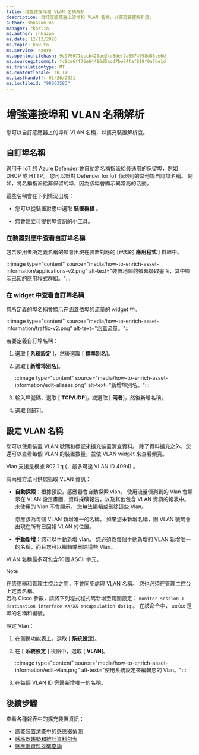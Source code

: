 ```yaml
---
title: 增強連接埠和 VLAN 名稱解析
description: 自訂您感應器上的埠和 VLAN 名稱，以擴充裝置解析度。
author: shhazam-ms
manager: rkarlin
ms.author: shhazam
ms.date: 12/13/2020
ms.topic: how-to
ms.service: azure
ms.openlocfilehash: 9c976671bccb420ae24d8def7a6574098d86ce6d
ms.sourcegitcommit: fc8ce6ff76e64486d5acd7be24faf819f0a7be1d
ms.translationtype: MT
ms.contentlocale: zh-TW
ms.lasthandoff: 01/26/2021
ms.locfileid: "98803583"
---
```

# <a name="enhance-port-and-vlan-name-resolution"></a>增強連接埠和 VLAN 名稱解析

您可以自訂感應器上的埠和 VLAN 名稱，以擴充裝置解析度。

## <a name="customize-port-names"></a>自訂埠名稱

適用于 IoT 的 Azure Defender 會自動將名稱指派給最通用的保留埠，例如 DHCP 或 HTTP。 您可以針對 Defender for IoT 偵測到的其他埠自訂埠名稱。 例如，將名稱指派給非保留的埠，因為該埠會顯示異常高的活動。

這些名稱會在下列情況出現：

  - 您可以從裝置對應中選取 **裝置群組** 。

  - 您會建立可提供埠資訊的小工具。

### <a name="view-custom-port-names-in-the-device-map"></a>在裝置對應中查看自訂埠名稱

包含使用者所定義名稱的埠會出現在裝置對應的 [已知的 **應用程式** ] 群組中。

:::image type="content" source="media/how-to-enrich-asset-information/applications-v2.png" alt-text="裝置地圖的螢幕擷取畫面，其中顯示已知的應用程式群組。":::

### <a name="view-custom-port-names-in-widgets"></a>在 widget 中查看自訂埠名稱

您所定義的埠名稱會顯示在涵蓋依埠的流量的 widget 中。

:::image type="content" source="media/how-to-enrich-asset-information/traffic-v2.png" alt-text="涵蓋流量。":::

若要定義自訂埠名稱：

1. 選取 [ **系統設定** ]，然後選取 [ **標準別名**]。

2. 選取 [ **新增埠別名**]。

    :::image type="content" source="media/how-to-enrich-asset-information/edit-aliases.png" alt-text="新增埠別名。":::

3. 輸入埠號碼、選取 [ **TCP/UDP**]，或選取 [ **兩者**]，然後新增名稱。

4. 選取 [儲存]。

## <a name="configure-vlan-names"></a>設定 VLAN 名稱

您可以使用裝置 VLAN 號碼和標記來擴充裝置清查資料。 除了資料擴充之外，您還可以查看每個 VLAN 的裝置數量，並依 VLAN widget 來查看頻寬。

Vlan 支援是根據 802.1 q (，最多可達 VLAN ID 4094) 。

有兩種方法可供您抓取 VLAN 資訊：

- **自動探索**：根據預設，感應器會自動探索 vlan。 使用流量偵測到的 Vlan 會顯示在 VLAN 設定畫面、資料採礦報告，以及其他包含 VLAN 資訊的報表中。 未使用的 Vlan 不會顯示。 您無法編輯或刪除這些 Vlan。 

  您應該為每個 VLAN 新增唯一的名稱。 如果您未新增名稱，則 VLAN 號碼會出現在所有已回報 VLAN 的位置。

- **手動新增**：您可以手動新增 vlan。 您必須為每個手動新增的 VLAN 新增唯一的名稱，而且您可以編輯或刪除這些 Vlan。

VLAN 名稱最多可包含50個 ASCII 字元。

> [!NOTE]
> 在感應器和管理主控台之間，不會同步處理 VLAN 名稱。 您也必須在管理主控台上定義名稱。  
若為 Cisco 參數，請將下列程式程式碼新增至範圍設定： `monitor session 1 destination interface XX/XX encapsulation dot1q` 。 在該命令中， *xx/xx* 是埠的名稱和編號。

設定 Vlan：

1. 在側邊功能表上，選取 [ **系統設定**]。

2. 在 [ **系統設定** ] 視窗中，選取 [ **VLAN**]。

    :::image type="content" source="media/how-to-enrich-asset-information/edit-vlan.png" alt-text="使用系統設定來編輯您的 Vlan。":::

3. 在每個 VLAN ID 旁邊新增唯一的名稱。

## <a name="next-steps"></a>後續步驟

查看各種報表中的擴充裝置資訊：

- [調查裝置清查中的感應器偵測](how-to-investigate-sensor-detections-in-a-device-inventory.md)
- [感應器趨勢和統計資料包表](how-to-create-trends-and-statistics-reports.md)
- [感應器資料採礦查詢](how-to-create-data-mining-queries.md)

